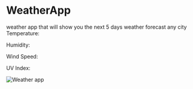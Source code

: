 # WeatherApp
weather app that will show you the next 5 days weather forecast
any city 
Temperature: 

Humidity: 

Wind Speed: 

UV Index: 
 

![Weather app](https://user-images.githubusercontent.com/109132522/213104979-3b9bd2f9-c5ad-41ed-87d0-d21ad7d1ae4f.PNG)
